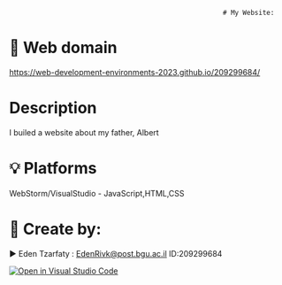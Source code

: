 
                                                          # My Website:

# 📡 Web domain

https://web-development-environments-2023.github.io/209299684/


# Description
I builed a website about my father, Albert

# 💡 Platforms
WebStorm/VisualStudio - JavaScript,HTML,CSS


# 📎 Create by:

▶️ Eden Tzarfaty : EdenRivk@post.bgu.ac.il
ID:209299684

[![Open in Visual Studio Code](https://classroom.github.com/assets/open-in-vscode-c66648af7eb3fe8bc4f294546bfd86ef473780cde1dea487d3c4ff354943c9ae.svg)](https://classroom.github.com/online_ide?assignment_repo_id=10490159&assignment_repo_type=AssignmentRepo)
